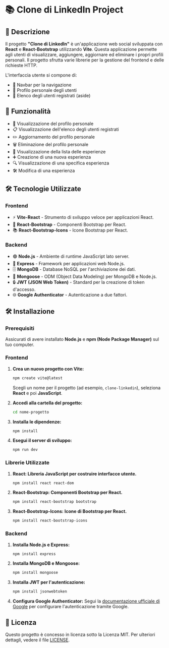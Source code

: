 # 📚 Clone di LinkedIn Project


## 📝 Descrizione

Il progetto **"Clone di LinkedIn"** è un'applicazione web social sviluppata con **React** e **React-Bootstrap** utilizzando **Vite**. Questa applicazione permette agli utenti di visualizzare, aggiungere, aggiornare ed eliminare i propri profili personali. Il progetto sfrutta varie librerie per la gestione del frontend e delle richieste HTTP.

L'interfaccia utente si compone di:
- 🧭 Navbar per la navigazione
- 👤 Profilo personale degli utenti
- 📜 Elenco degli utenti registrati (aside)

## 🚀 Funzionalità

- 👤 Visualizzazione del profilo personale
- 📋 Visualizzazione dell'elenco degli utenti registrati
- ✏️ Aggiornamento del profilo personale
- 🗑️ Eliminazione del profilo personale
- 📜 Visualizzazione della lista delle esperienze
- ➕ Creazione di una nuova esperienza
- 🔍 Visualizzazione di una specifica esperienza
- 🛠️ Modifica di una esperienza

## 🛠️ Tecnologie Utilizzate

### Frontend

- ⚡ **Vite-React** - Strumento di sviluppo veloce per applicazioni React.
- 🎨 **React-Bootstrap** - Componenti Bootstrap per React.
- 📚 **React-Bootstrap-Icons** - Icone Bootstrap per React.

### Backend

- 🟢 **Node.js** - Ambiente di runtime JavaScript lato server.
- 🚀 **Express** - Framework per applicazioni web Node.js.
- 🗄️ **MongoDB** - Database NoSQL per l'archiviazione dei dati.
- 🧩 **Mongoose** - ODM (Object Data Modeling) per MongoDB e Node.js.
- 🔒 **JWT (JSON Web Token)** - Standard per la creazione di token d'accesso.
- 🌐 **Google Authenticator** - Autenticazione a due fattori.

## 🛠️ Installazione

### Prerequisiti

Assicurati di avere installato **Node.js** e **npm (Node Package Manager)** sul tuo computer.

### Frontend

1. **Crea un nuovo progetto con Vite:**
    ```sh
    npm create vite@latest
    ```
    Scegli un nome per il progetto (ad esempio, `clone-linkedin`), seleziona **React** e poi **JavaScript**.

2. **Accedi alla cartella del progetto:**
    ```sh
    cd nome-progetto
    ```

3. **Installa le dipendenze:**
    ```sh
    npm install
    ```

4. **Esegui il server di sviluppo:**
    ```sh
    npm run dev
    ```

### Librerie Utilizzate

1. **React: Libreria JavaScript per costruire interfacce utente.**
    ```sh
    npm install react react-dom
    ```

2. **React-Bootstrap: Componenti Bootstrap per React.**
    ```sh
    npm install react-bootstrap bootstrap
    ```

3. **React-Bootstrap-Icons: Icone di Bootstrap per React.**
    ```sh
    npm install react-bootstrap-icons
    ```

### Backend

1. **Installa Node.js e Express:**
    ```sh
    npm install express
    ```

2. **Installa MongoDB e Mongoose:**
    ```sh
    npm install mongoose
    ```

3. **Installa JWT per l'autenticazione:**
    ```sh
    npm install jsonwebtoken
    ```

4. **Configura Google Authenticator:**
    Segui la [documentazione ufficiale di Google](https://developers.google.com/identity) per configurare l'autenticazione tramite Google.

## 📜 Licenza

Questo progetto è concesso in licenza sotto la Licenza MIT. Per ulteriori dettagli, vedere il file [LICENSE](./LICENSE).

